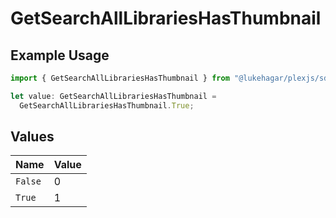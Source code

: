 # GetSearchAllLibrariesHasThumbnail

## Example Usage

```typescript
import { GetSearchAllLibrariesHasThumbnail } from "@lukehagar/plexjs/sdk/models/operations";

let value: GetSearchAllLibrariesHasThumbnail =
  GetSearchAllLibrariesHasThumbnail.True;
```

## Values

| Name    | Value   |
| ------- | ------- |
| `False` | 0       |
| `True`  | 1       |